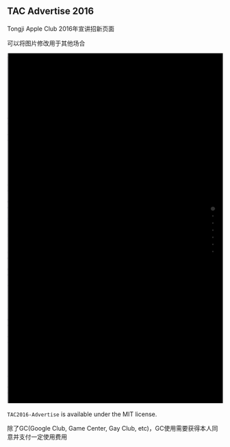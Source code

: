 ## TAC Advertise 2016
Tongji Apple Club 2016年宣讲招新页面

可以将图片修改用于其他场合

![](TACAdvertise.gif)

`TAC2016-Advertise` is available under the MIT license.

除了GC(Google Club, Game Center, Gay Club, etc)，GC使用需要获得本人同意并支付一定使用费用